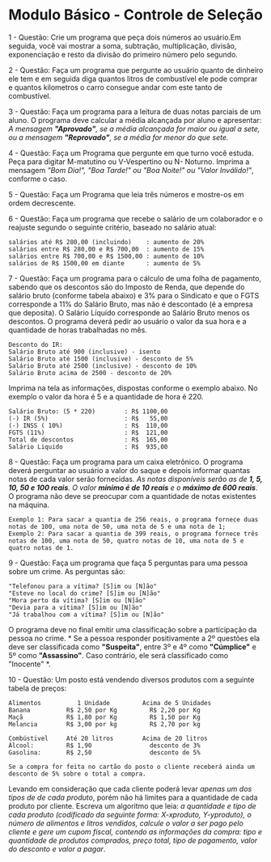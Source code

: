# Modulo Básico - Controle de Seleção

 1 - Questão: Crie um programa que peça dois números ao usuário.Em seguida, você vai mostrar a soma, subtração, multiplicação, divisão, exponenciação e resto da divisão do primeiro número pelo segundo.
 
 2 - Questão: Faça um programa que pergunte ao usuário quanto de dinheiro ele tem e em seguida diga quantos litros de combustível ele pode comprar e quantos kilometros o carro consegue andar com este tanto de combustível.

 3 - Questão: Faça um programa para a leitura de duas notas parciais de um aluno. O programa deve calcular a média alcançada por aluno e apresentar: *A mensagem **"Aprovado"**, se a média alcançada for maior ou igual a sete, ou a mensagem **"Reprovado"**, se a média for menor do que sete.*

 4 - Questão: Faça um Programa que pergunte em que turno você estuda. Peça para digitar M-matutino ou V-Vespertino ou N- Noturno. Imprima a mensagem *"Bom Dia!", "Boa Tarde!" ou "Boa Noite!" ou "Valor Inválido!"*, conforme o caso.

 5 - Questão: Faça um Programa que leia três números e mostre-os em ordem decrescente.

 6 - Questão: Faça um programa que recebe o salário de um colaborador e o reajuste segundo o seguinte critério, baseado no salário atual:
   
    salários até R$ 280,00 (incluindo)    : aumento de 20%
    salários entre R$ 280,00 e R$ 700,00  : aumento de 15%
    salários entre R$ 700,00 e R$ 1500,00 : aumento de 10%
    salários de R$ 1500,00 em diante      : aumento de 5%

7 - Questão: Faça um programa para o cálculo de uma folha de pagamento, sabendo que os descontos são do Imposto de Renda, que depende do salário bruto (conforme tabela abaixo) e 3% para o Sindicato e que o FGTS corresponde a 11% do Salário Bruto, mas não é descontado (é a empresa que deposita). O Salário Líquido corresponde ao Salário Bruto menos os descontos. O programa deverá pedir ao usuário o valor da sua hora e a quantidade de horas trabalhadas no mês.

    Desconto do IR:
    Salário Bruto até 900 (inclusive) - isento
    Salário Bruto até 1500 (inclusive) - desconto de 5%
    Salário Bruto até 2500 (inclusive) - desconto de 10%
    Salário Bruto acima de 2500 - desconto de 20% 
    
   Imprima na tela as informações, dispostas conforme o exemplo abaixo. No exemplo o valor da hora é 5 e a quantidade de hora é 220.
  
    Salário Bruto: (5 * 220)        : R$ 1100,00
    (-) IR (5%)                     : R$   55,00 
    (-) INSS ( 10%)                 : R$  110,00
    FGTS (11%)                      : R$  121,00
    Total de descontos              : R$  165,00
    Salário Liquido                 : R$  935,00

8 - Questão: Faça um programa para um caixa eletrônico. O programa deverá perguntar ao usuário a valor do saque e depois informar quantas notas de cada valor serão fornecidas. *As notas disponíveis serão as de **1, 5, 10, 50 e 100 reais**. O valor **mínimo é de 10 reais** e o **máximo de 600 reais***. O programa não deve se preocupar com a quantidade de notas existentes na máquina.

    Exemplo 1: Para sacar a quantia de 256 reais, o programa fornece duas notas de 100, uma nota de 50, uma nota de 5 e uma nota de 1;
    Exemplo 2: Para sacar a quantia de 399 reais, o programa fornece três notas de 100, uma nota de 50, quatro notas de 10, uma nota de 5 e quatro notas de 1.

9 - Questão: Faça um programa que faça 5 perguntas para uma pessoa sobre um crime. As perguntas são:
    
    "Telefonou para a vítima? [S]im ou [N]ão"
    "Esteve no local do crime? [S]im ou [N]ão"
    "Mora perto da vítima? [S]im ou [N]ão"
    "Devia para a vítima? [S]im ou [N]ão"
    "Já trabalhou com a vítima? [S]im ou [N]ão"
O programa deve no final emitir uma classificação sobre a participação da pessoa no crime. * Se a pessoa responder positivamente a 2º questões ela deve ser classificada como **"Suspeita"**, entre 3º e 4º como **"Cúmplice"** e 5º como **"Assassino"**. Caso contrário, ele será classificado como "Inocente" *.

10 - Questão: Um posto está vendendo diversos produtos com a seguinte tabela de preços:
    
    Alimentos          1 Unidade         Acima de 5 Unidades
    Banana          R$ 2,50 por Kg         R$ 2,20 por Kg
    Maçã            R$ 1,80 por Kg         R$ 1,50 por Kg
    Melancia        R$ 3,00 por kg         R$ 2,70 por kg
    
    Combústivel     Até 20 litros        Acima de 20 litros     
    Álcool:         R$ 1,90                desconto de 3%
    Gasolina:       R$ 2,50                desconto de 5%
    
    Se a compra for feita no cartão do posto o cliente receberá ainda um desconto de 5% sobre o total a compra.
   
Levando em consideração que cada cliente poderá levar *apenas um dos tipos de de cada produto*, porém não há limites para a quantidade de cada produto por cliente. Escreva um algoritmo que leia: *a quantidade e tipo de cada produto (codificado da seguinte forma: X-xproduto, Y-yproduto), o número de alimentos e litros vendidos, calcule o valor a ser pago pelo cliente e gere um cupom fiscal, contendo as informações da compra: tipo e quantidade de produtos comprados, preço total, tipo de pagamento, valor do desconto e valor a pagar*. 
